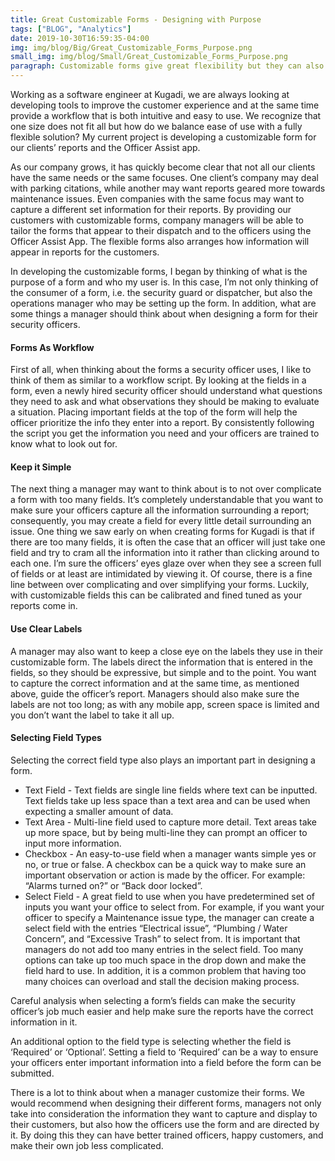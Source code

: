 ```yaml
---
title: Great Customizable Forms - Designing with Purpose
tags: ["BLOG", "Analytics"]  
date: 2019-10-30T16:59:35-04:00 
img: img/blog/Big/Great_Customizable_Forms_Purpose.png
small_img: img/blog/Small/Great_Customizable_Forms_Purpose.png
paragraph: Customizable forms give great flexibility but they can also create great confusion. We have a detailed look at what's involved.
---
```


Working as a software engineer at Kugadi, we are always looking at developing tools to improve the customer experience and at the same time provide a workflow that is both intuitive and easy to use. We recognize that one size does not fit all but how do we balance ease of use with a fully flexible solution? My current project is developing a customizable form for our clients’ reports and the Officer Assist app.

As our company grows, it has quickly become clear that not all our clients have the same needs or the same focuses. One client’s company may deal with parking citations, while another may want reports geared more towards maintenance issues. Even companies with the same focus may want to capture a different set information for their reports. By providing our customers with customizable forms, company managers will be able to tailor the forms that appear to their dispatch and to the officers using the Officer Assist App. The flexible forms also arranges how information will appear in reports for the customers.

In developing the customizable forms, I began by thinking of what is the purpose of a form and who my user is. In this case, I’m not only thinking of the consumer of a form, i.e. the security guard or dispatcher, but also the operations manager who may be setting up the form. In addition, what are some things a manager should think about when designing a form for their security officers.

#### Forms As Workflow
First of all, when thinking about the forms a security officer uses, I like to think of them as similar to a workflow script. By looking at the fields in a form, even a newly hired security officer should understand what questions they need to ask and what observations they should be making to evaluate a situation. Placing important fields at the top of the form will help the officer prioritize the info they enter into a report. By consistently following the script you get the information you need and your officers are trained to know what to look out for.

####  Keep it Simple
The next thing a manager may want to think about is to not over complicate a form with too many fields. It’s completely understandable that you want to make sure your officers capture all the information surrounding a report; consequently, you may create a field for every little detail surrounding an issue. One thing we saw early on when creating forms for Kugadi is that if there are too many fields, it is often the case that an officer will just take one field and try to cram all the information into it rather than clicking around to each one. I’m sure the officers’ eyes glaze over when they see a screen full of fields or at least are intimidated by viewing it. Of course, there is a fine line between over complicating and over simplifying your forms. Luckily, with customizable fields this can be calibrated and fined tuned as your reports come in.

####  Use Clear Labels
A manager may also want to keep a close eye on the labels they use in their customizable form. The labels direct the information that is entered in the fields, so they should be expressive, but simple and to the point. You want to capture the correct information and at the same time, as mentioned above, guide the officer’s report. Managers should also make sure the labels are not too long; as with any mobile app, screen space is limited and you don’t want the label to take it all up.

####  Selecting Field Types
Selecting the correct field type also plays an important part in designing a form.

+ Text Field - Text fields are single line fields where text can be inputted. Text fields take up less space than a text area and can be used when expecting a smaller amount of data.
+ Text Area - Multi-line field used to capture more detail. Text areas take up more space, but by being multi-line they can prompt an officer to input more information.
+ Checkbox - An easy-to-use field when a manager wants simple yes or no, or true or false. A checkbox can be a quick way to make sure an important observation or action is made by the officer. For example: “Alarms turned on?” or “Back door locked”.
+ Select Field - A great field to use when you have predetermined set of inputs you want your office to select from. For example, if you want your officer to specify a Maintenance issue type, the manager can create a select field with the entries “Electrical issue”, “Plumbing / Water Concern”, and “Excessive Trash” to select from. It is important that managers do not add too many entries in the select field. Too many options can take up too much space in the drop down and make the field hard to use. In addition, it is a common problem that having too many choices can overload and stall the decision making process.

Careful analysis when selecting a form’s fields can make the security officer’s job much easier and help make sure the reports have the correct information in it.

An additional option to the field type is selecting whether the field is ‘Required’ or ‘Optional’. Setting a field to ‘Required’ can be a way to ensure your officers enter important information into a field before the form can be submitted.

There is a lot to think about when a manager customize their forms. We would recommend when designing their different forms, managers not only take into consideration the information they want to capture and display to their customers, but also how the officers use the form and are directed by it. By doing this they can have better trained officers, happy customers, and make their own job less complicated.
